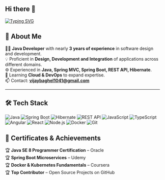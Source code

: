 ## Hi there 👋

<!--
**vijaybaghel1041/vijaybaghel1041** is a ✨ _special_ ✨ repository because its `README.md` (this file) appears on your GitHub profile.

Here are some ideas to get you started:

- 🔭 I’m currently working on ...
- 🌱 I’m currently learning ...
- 👯 I’m looking to collaborate on ...
- 🤔 I’m looking for help with ...
- 💬 Ask me about ...
- 📫 How to reach me: ...
- 😄 Pronouns: ...
- ⚡ Fun fact: ...
-->

<!-- Typing Animation -->
[![Typing SVG](https://readme-typing-svg.herokuapp.com?font=Fira+Code&size=28&duration=4000&pause=1000&color=0072FF&width=600&lines=Hi%2C+I'm+Vijay+Baghel+👋;Java+Developer+%7C+Spring+Boot+%7C+REST+API;Full-Stack+Developer+%7C+Open+Source+Enthusiast)](https://git.io/typing-svg)


## 🚀 About Me
👨‍💻 **Java Developer** with nearly **3 years of experience** in software design and development.  
💡 Proficient in **Design, Development and Integration** of applications across different domains.  
⚙️ Experienced in **Java, Spring MVC, Spring Boot, REST API, Hibernate**.  
🌱 Learning **Cloud & DevOps** to expand expertise.  
📫 Contact: **vijaybaghel1041@gmail.com**

---

## 🛠️ Tech Stack
![Java](https://img.shields.io/badge/Java-ED8B00?logo=java&logoColor=white)
![Spring Boot](https://img.shields.io/badge/Spring%20Boot-6DB33F?logo=springboot&logoColor=white)
![Hibernate](https://img.shields.io/badge/Hibernate-59666C?logo=hibernate&logoColor=white)
![REST API](https://img.shields.io/badge/REST-API-orange)
![JavaScript](https://img.shields.io/badge/JavaScript-ES6+-yellow?logo=javascript&logoColor=white)
![TypeScript](https://img.shields.io/badge/TypeScript-blue?logo=typescript&logoColor=white)
![Angular](https://img.shields.io/badge/Angular-red?logo=angular&logoColor=white)
![React](https://img.shields.io/badge/React-blue?logo=react&logoColor=white)
![Node.js](https://img.shields.io/badge/Node.js-green?logo=node.js&logoColor=white)
![Docker](https://img.shields.io/badge/Docker-2496ED?logo=docker&logoColor=white)
![Git](https://img.shields.io)

## 📜 Certificates & Achievements
🏆 **Java SE 8 Programmer Certification** – Oracle  
🏆 **Spring Boot Microservices** – Udemy  
🏆 **Docker & Kubernetes Fundamentals** – Coursera  
🏆 **Top Contributor** – Open Source Projects on GitHub  

